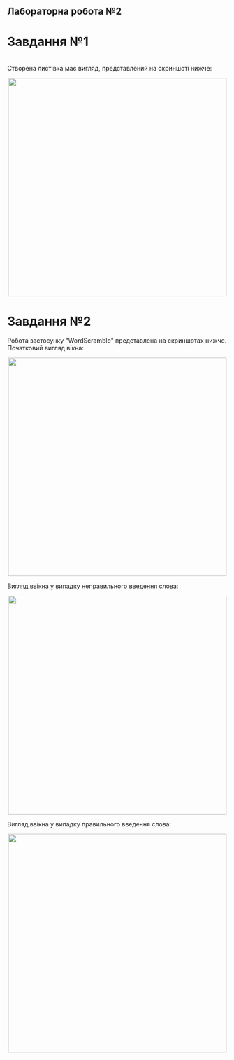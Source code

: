 ## Лабораторна робота №2
# Завдання №1
<br>
Створена листівка має вигляд, представлений на скриншоті нижче:
<p align="center">
  <img src="../screenshots/LabTask2/postcard.png" width="500"/>
</p>

# Завдання №2
Робота застосунку "WordScramble" представлена на скриншотах нижче.
Початковий вигляд вікна:
<p align="center">
  <img src="../screenshots/LabTask2/wordscramble_1.png" width="500"/>
</p>
Вигляд ввікна у випадку неправильного введення слова:
<p align="center">
  <img src="../screenshots/LabTask2/wordscramble_2.png" width="500"/>
</p>
Вигляд ввікна у випадку правильного введення слова:
<p align="center">
  <img src="../screenshots/LabTask2/wordscramble_3.png" width="500"/>
</p>
